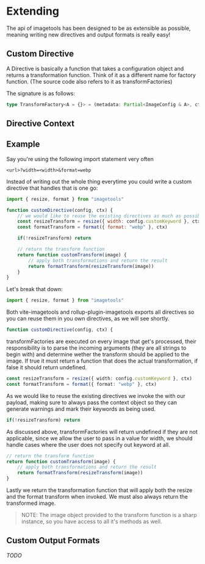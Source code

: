 # Extending

The api of imagetools has been designed to be as extensible as possible, meaning writing new directives and output formats is really easy!

## Custom Directive

A Directive is basically a function that takes a configuration object and returns a transformation function. Think of it as a different name for factory function. (The source code also refers to it as transformFactories)

The signature is as follows:

```ts
type TransformFactory<A = {}> = (metadata: Partial<ImageConfig & A>, ctx: TransformFactoryContext) => ImageTransformation | undefined
```

## Directive Context



## Example

Say you're using the following import statement very often
```
<url>?width=<width>&format=webp
```
Instead of writing out the whole thing everytime you could write a custom directive that handles that is one go:
```js
import { resize, format } from "imagetools"

function customDirective(config, ctx) {
    // we would like to reuse the existing directives as much as possible
    const resizeTransform = resize({ width: config.customKeyword }, ctx)
    const formatTransform = format({ format: "webp" }, ctx)

    if(!resizeTransform) return

    // return the transform function
    return function customTransform(image) {
        // apply both transformations and return the result
        return formatTransform(resizeTransform(image))
    }
}

```

Let's break that down:

```ts
import { resize, format } from "imagetools"
```

Both vite-imagetools and rollup-plugin-imagetools exports all directives so you can reuse them in you own directives, as we will see shortly.

```ts
function customDirective(config, ctx) {
```

transformFactories are executed on every image that get's processed, their responsibility is to parse the incoming arguments (they are all strings to begin with) and determine wether the transform should be applied to the image.
If true it must return a function that does the actual transformation, if false it should return undefined.

```ts
const resizeTransform = resize({ width: config.customKeyword }, ctx)
const formatTransform = format({ format: "webp" }, ctx)
```

As we would like to reuse the existing directives we invoke the with our payload, making sure to always pass the context object so they can generate warnings and mark their keywords as being used.

```ts
if(!resizeTransform) return
```

As discussed above, transformFactories will return undefined if they are not applicable, since we allow the user to pass in a value for width, we should handle cases where the user does not specify out keyword at all.

```ts
// return the transform function
return function customTransform(image) {
    // apply both transformations and return the result
    return formatTransform(resizeTransform(image))
}
```

Lastly we return the transformation function that will apply both the resize and the format transform when invoked.
We must also always return the transformed image.

> NOTE: The image object provided to the transform function is a sharp instance, so you have access to all it's methods as well.

## Custom Output Formats

_TODO_